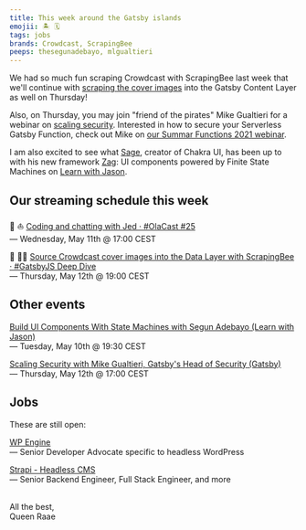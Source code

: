 ```yaml
---
title: This week around the Gatsby islands
emojii: 🏝 🗓
tags: jobs
brands: Crowdcast, ScrapingBee
peeps: thesegunadebayo, mlgualtieri
---
```


We had so much fun scraping Crowdcast with ScrapingBee last week that we'll continue with [scraping the cover images](https://youtu.be/vO26ZOGb6RY) into the Gatsby Content Layer as well on Thursday!

Also, on Thursday, you may join "friend of the pirates" Mike Gualtieri for a webinar on [scaling security](https://www.gatsbyjs.com/resources/webinars/scaling-security-with-gatsby/). Interested in how to secure your Serverless Gatsby Function, check out Mike on [our Summar Functions 2021 webinar](https://www.crowdcast.io/e/securing-your-gatsby).

I am also excited to see what [Sage](https://twitter.com/thesegunadebayo), creator of Chakra UI, has been up to with his new framework [Zag](https://zagjs.com/): UI components powered by Finite State Machines on [Learn with Jason](https://www.learnwithjason.dev/build-ui-components-with-state-machines).

## Our streaming schedule this week

🔴 ⛵ [Coding and chatting with Jed · #OlaCast #25](https://youtu.be/eocZ_gV49JA)  
— Wednesday, May 11th @ 17:00 CEST

🔴 🏴‍☠️ [Source Crowdcast cover images into the Data Layer with ScrapingBee · #GatsbyJS Deep Dive](https://youtu.be/vO26ZOGb6RY)  
— Thursday, May 12th @ 19:00 CEST

## Other events

[Build UI Components With State Machines with Segun Adebayo (Learn with Jason)](https://www.learnwithjason.dev/build-ui-components-with-state-machines)  
— Tuesday, May 10th @ 19:30 CEST

[Scaling Security with Mike Gualtieri, Gatsby's Head of Security (Gatsby)](https://www.gatsbyjs.com/resources/webinars/scaling-security-with-gatsby/)  
— Thursday, May 12th @ 17:00 CEST

## Jobs

These are still open:

[WP Engine](https://wpengine.wd1.myworkdayjobs.com/en-US/WP_Engine/job/Senior-Developer-Advocate_JR101254-1)  
— Senior Developer Advocate specific to headless WordPress

[Strapi - Headless CMS](https://strapi.io/careers#open-positions)  
— Senior Backend Engineer, Full Stack Engineer, and more

&nbsp;  
All the best,  
Queen Raae
